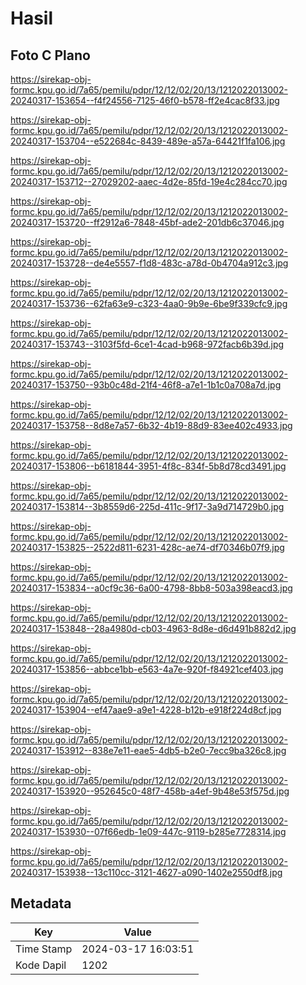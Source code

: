 # Hasil

## Foto C Plano

https://sirekap-obj-formc.kpu.go.id/7a65/pemilu/pdpr/12/12/02/20/13/1212022013002-20240317-153654--f4f24556-7125-46f0-b578-ff2e4cac8f33.jpg

https://sirekap-obj-formc.kpu.go.id/7a65/pemilu/pdpr/12/12/02/20/13/1212022013002-20240317-153704--e522684c-8439-489e-a57a-64421f1fa106.jpg

https://sirekap-obj-formc.kpu.go.id/7a65/pemilu/pdpr/12/12/02/20/13/1212022013002-20240317-153712--27029202-aaec-4d2e-85fd-19e4c284cc70.jpg

https://sirekap-obj-formc.kpu.go.id/7a65/pemilu/pdpr/12/12/02/20/13/1212022013002-20240317-153720--ff2912a6-7848-45bf-ade2-201db6c37046.jpg

https://sirekap-obj-formc.kpu.go.id/7a65/pemilu/pdpr/12/12/02/20/13/1212022013002-20240317-153728--de4e5557-f1d8-483c-a78d-0b4704a912c3.jpg

https://sirekap-obj-formc.kpu.go.id/7a65/pemilu/pdpr/12/12/02/20/13/1212022013002-20240317-153736--62fa63e9-c323-4aa0-9b9e-6be9f339cfc9.jpg

https://sirekap-obj-formc.kpu.go.id/7a65/pemilu/pdpr/12/12/02/20/13/1212022013002-20240317-153743--3103f5fd-6ce1-4cad-b968-972facb6b39d.jpg

https://sirekap-obj-formc.kpu.go.id/7a65/pemilu/pdpr/12/12/02/20/13/1212022013002-20240317-153750--93b0c48d-21f4-46f8-a7e1-1b1c0a708a7d.jpg

https://sirekap-obj-formc.kpu.go.id/7a65/pemilu/pdpr/12/12/02/20/13/1212022013002-20240317-153758--8d8e7a57-6b32-4b19-88d9-83ee402c4933.jpg

https://sirekap-obj-formc.kpu.go.id/7a65/pemilu/pdpr/12/12/02/20/13/1212022013002-20240317-153806--b6181844-3951-4f8c-834f-5b8d78cd3491.jpg

https://sirekap-obj-formc.kpu.go.id/7a65/pemilu/pdpr/12/12/02/20/13/1212022013002-20240317-153814--3b8559d6-225d-411c-9f17-3a9d714729b0.jpg

https://sirekap-obj-formc.kpu.go.id/7a65/pemilu/pdpr/12/12/02/20/13/1212022013002-20240317-153825--2522d811-6231-428c-ae74-df70346b07f9.jpg

https://sirekap-obj-formc.kpu.go.id/7a65/pemilu/pdpr/12/12/02/20/13/1212022013002-20240317-153834--a0cf9c36-6a00-4798-8bb8-503a398eacd3.jpg

https://sirekap-obj-formc.kpu.go.id/7a65/pemilu/pdpr/12/12/02/20/13/1212022013002-20240317-153848--28a4980d-cb03-4963-8d8e-d6d491b882d2.jpg

https://sirekap-obj-formc.kpu.go.id/7a65/pemilu/pdpr/12/12/02/20/13/1212022013002-20240317-153856--abbce1bb-e563-4a7e-920f-f84921cef403.jpg

https://sirekap-obj-formc.kpu.go.id/7a65/pemilu/pdpr/12/12/02/20/13/1212022013002-20240317-153904--ef47aae9-a9e1-4228-b12b-e918f224d8cf.jpg

https://sirekap-obj-formc.kpu.go.id/7a65/pemilu/pdpr/12/12/02/20/13/1212022013002-20240317-153912--838e7e11-eae5-4db5-b2e0-7ecc9ba326c8.jpg

https://sirekap-obj-formc.kpu.go.id/7a65/pemilu/pdpr/12/12/02/20/13/1212022013002-20240317-153920--952645c0-48f7-458b-a4ef-9b48e53f575d.jpg

https://sirekap-obj-formc.kpu.go.id/7a65/pemilu/pdpr/12/12/02/20/13/1212022013002-20240317-153930--07f66edb-1e09-447c-9119-b285e7728314.jpg

https://sirekap-obj-formc.kpu.go.id/7a65/pemilu/pdpr/12/12/02/20/13/1212022013002-20240317-153938--13c110cc-3121-4627-a090-1402e2550df8.jpg


## Metadata

| Key        | Value               |
| ---------- | ------------------- |
| Time Stamp | 2024-03-17 16:03:51 |
| Kode Dapil | 1202                |



